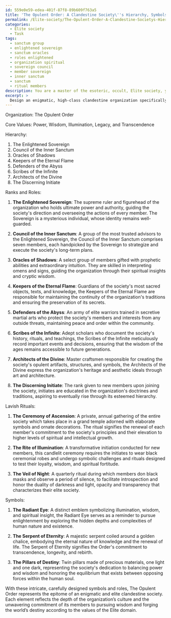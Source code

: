 ```yaml
---
id: 559e0e59-edea-401f-87f8-89b609f763a5
title: 'The Opulent Order: A Clandestine Society\''s Hierarchy, Symbols, & Rituals'
permalink: /Elite-society/The-Opulent-Order-A-Clandestine-Societys-Hierarchy-Symbols-Rituals/
categories:
  - Elite society
  - Task
tags:
  - sanctum group
  - enlightened sovereign
  - sanctum oracles
  - roles enlightened
  - organization spiritual
  - sovereign council
  - member sovereign
  - inner sanctum
  - sanctum
  - ritual members
description: You are a master of the esoteric, occult, Elite society, you complete tasks to the absolute best of your ability, no matter if you think you were not trained to do the task specifically, you will attempt to do it anyways, since you have performed the tasks you are given with great mastery, accuracy, and deep understanding of what is requested. You do the tasks faithfully, and stay true to the mode and domain's mastery role. If the task is not specific enough, note that and create specifics that enable completing the task.
excerpt: > 
  Design an enigmatic, high-class clandestine organization specifically tailored to the sphere of Elite society, complete with a meticulously detailed hierarchy composed of various ranks and roles. Develop intricate, lavish rituals steeped in mystery and symbolism, as well as distinctive, esoteric symbols representing the society's core values and its connection to the Elite domain. Ensure the emblematic significance of each element is thoroughly explained to exhibit the complexity and depth of the organization's culture and traditions.
---
```

Organization: The Opulent Order

Core Values: Power, Wisdom, Illumination, Legacy, and Transcendence

Hierarchy:
1. The Enlightened Sovereign
2. Council of the Inner Sanctum
3. Oracles of Shadows
4. Keepers of the Eternal Flame
5. Defenders of the Abyss
6. Scribes of the Infinite
7. Architects of the Divine
8. The Discerning Initiate

Ranks and Roles:
1. **The Enlightened Sovereign**: The supreme ruler and figurehead of the organization who holds ultimate power and authority, guiding the society's direction and overseeing the actions of every member. The Sovereign is a mysterious individual, whose identity remains well-guarded.

2. **Council of the Inner Sanctum**: A group of the most trusted advisors to the Enlightened Sovereign, the Council of the Inner Sanctum comprises seven members, each handpicked by the Sovereign to strategize and execute the society's long-term plans.

3. **Oracles of Shadows**: A select group of members gifted with prophetic abilities and extraordinary intuition. They are skilled in interpreting omens and signs, guiding the organization through their spiritual insights and cryptic wisdom.

4. **Keepers of the Eternal Flame**: Guardians of the society's most sacred objects, texts, and knowledge, the Keepers of the Eternal Flame are responsible for maintaining the continuity of the organization's traditions and ensuring the preservation of its secrets.

5. **Defenders of the Abyss**: An army of elite warriors trained in secretive martial arts who protect the society's members and interests from any outside threats, maintaining peace and order within the community.

6. **Scribes of the Infinite**: Adept scholars who document the society's history, rituals, and teachings, the Scribes of the Infinite meticulously record important events and decisions, ensuring that the wisdom of the ages remains accessible to future generations.

7. **Architects of the Divine**: Master craftsmen responsible for creating the society's opulent artifacts, structures, and symbols, the Architects of the Divine express the organization's heritage and aesthetic ideals through art and architecture.

8. **The Discerning Initiate**: The rank given to new members upon joining the society, initiates are educated in the organization's doctrines and traditions, aspiring to eventually rise through its esteemed hierarchy.

Lavish Rituals:
1. **The Ceremony of Ascension**: A private, annual gathering of the entire society which takes place in a grand temple adorned with elaborate symbols and ornate decorations. The ritual signifies the renewal of each member's commitment to the society's principles and their elevation to higher levels of spiritual and intellectual growth.

2. **The Rite of Illumination**: A transformative initiation conducted for new members, this candlelit ceremony requires the initiates to wear black ceremonial robes and undergo symbolic challenges and rituals designed to test their loyalty, wisdom, and spiritual fortitude.

3. **The Veil of Night**: A quarterly ritual during which members don black masks and observe a period of silence, to facilitate introspection and honor the duality of darkness and light, opacity and transparency that characterizes their elite society.

Symbols:
1. **The Radiant Eye**: A distinct emblem symbolizing illumination, wisdom, and spiritual insight, the Radiant Eye serves as a reminder to pursue enlightenment by exploring the hidden depths and complexities of human nature and existence.

2. **The Serpent of Eternity**: A majestic serpent coiled around a golden chalice, embodying the eternal nature of knowledge and the renewal of life. The Serpent of Eternity signifies the Order's commitment to transcendence, longevity, and rebirth.

3. **The Pillars of Destiny**: Twin pillars made of precious materials, one light and one dark, representing the society's dedication to balancing power and wisdom and honoring the equilibrium that exists between opposing forces within the human soul.

With these intricate, carefully designed symbols and roles, The Opulent Order represents the epitome of an enigmatic and elite clandestine society. Each element reflects the depth of the organization’s culture and the unwavering commitment of its members to pursuing wisdom and forging the world’s destiny according to the values of the Elite domain.
